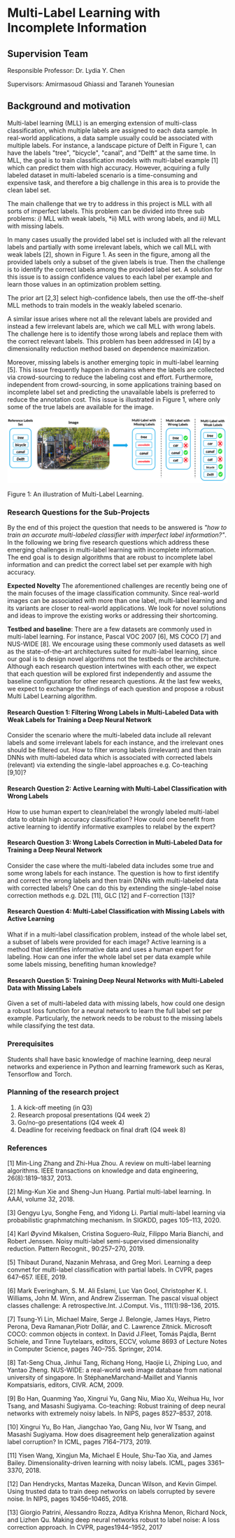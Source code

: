 # Multi-Label Learning with Incomplete Information

## Supervision Team

Responsible Professor: Dr. Lydia Y. Chen

Supervisors: Amirmasoud Ghiassi and Taraneh Younesian

## Background and motivation

Multi-label learning (MLL) is an emerging extension of multi-class classification, which multiple labels are assigned to each data sample. In real-world applications, a data sample usually could be associated with multiple labels. For instance, a landscape picture of Delft in Figure 1, can have the labels "tree",  "bicycle", "canal", and "Delft" at the same time. In MLL, the goal is to train classification models with multi-label example [1] which can predict them with high accuracy. However, acquiring a fully labeled dataset in multi-labeled scenario is a time-consuming and expensive task, and therefore a big challenge in this area is to provide the clean label set. 

The main challenge that we try to address in this project is MLL with all sorts of imperfect labels. This problem can be divided into three sub problems: *i)* MLL with weak labels, *ii) MLL with wrong labels, and *iii)* MLL with missing labels. 

In many cases usually the provided label set is included with all the relevant labels and partially with some irrelevant labels, which we call MLL with weak labels [2], shown in Figure 1. As seen in the figure, among all the provided labels only a subset of the given labels is true. Then the challenge is to identify the correct labels among the provided label set. A solution for this issue is to assign confidence values to each label per example and learn those values in an optimization problem setting.

The prior art [2,3] select high-confidence labels, then use the off-the-shelf MLL methods to train models in the weakly labeled scenario. 

A similar issue arises where not all the relevant labels are provided and instead a few irrelevant labels are, which we call MLL with wrong labels. The challenge here is to identify those wrong labels and replace them with the correct relevant labels. This problem has been addressed in [4] by a dimensionality reduction method based on dependence maximization. 

Moreover, missing labels is another emerging topic in multi-label learning [5]. This issue frequently happen in domains where the labels are collected via crowd-sourcing to reduce the labeling cost and effort. Furthermore, independent from crowd-sourcing, in some applications training based on incomplete label set and predicting the unavailable labels is preferred to reduce the annotation cost. This issue is illustrated in Figure 1, where only some of the true labels are available for the image.

![mml](https://github.com/am94ghiassi/bachelor_project/blob/main/brpimg.png)

Figure 1: An illustration of Multi-Label Learning.


### Research Questions for the Sub-Projects

By the end of this project the question that needs to be answered is *"how to train an accurate multi-labeled classifier with imperfect label information?"*. In the following we bring five research questions which address these emerging challenges in multi-label learning with incomplete information. The end goal is to design algorithms that are robust to incomplete label information and can predict the correct label set per example with high accuracy.

**Expected Novelty** The aforementioned challenges are recently being one of the main focuses of the image classification community. Since real-world images can be associated with more than one label, multi-label learning and its variants are closer to real-world applications. We look for novel solutions and ideas to improve the existing works or addressing their shortcoming.  

**Testbed and baseline**: There are a few datasets are commonly used in multi-label learning. For instance, Pascal VOC 2007 [6], MS COCO [7] and NUS-WIDE [8]. We encourage using these commonly used datasets as well as the state-of-the-art architectures suited for multi-label learning, since our goal is to design novel algorithms not the testbeds or the architecture. Although each research question intertwines with each other, we expect that each question will be explored first independently and assume the baseline configuration for other research questions. At the last few weeks, we expect to exchange the findings of each question and propose a robust Multi Label Learning algorithm. 

#### Research Question 1: Filtering Wrong Labels in Multi-Labeled Data with Weak Labels for Training a Deep Neural Network
Consider the scenario where the multi-labeled data include all relevant labels and some irrelevant labels for each instance, and the irrelevant ones should be filtered out. How to filter wrong labels (irrelevant) and then train DNNs with multi-labeled data which is associated with corrected labels (relevant) via extending the single-label approaches e.g. Co-teaching [9,10]?

#### Research Question 2: Active Learning with Multi-Label Classification with Wrong Labels
How to use human expert to clean/relabel the wrongly labeled multi-label data to obtain high accuracy classification? How could one benefit from active learning to identify informative examples to relabel by the expert?

#### Research Question 3: Wrong Labels Correction in Multi-Labeled Data for Training a Deep Neural Network
Consider the case where the multi-labeled data includes some true and some wrong labels for each instance. The question is how to first identify and correct the wrong labels and then train DNNs with multi-labeled data with corrected labels? One can do this by extending the single-label noise correction methods e.g. D2L [11], GLC [12] and F-correction [13]?

#### Research Question 4: Multi-Label Classification with Missing Labels with Active Learning
What if in a multi-label classification problem, instead of the whole label set, a subset of labels were provided for each image? Active learning is a method that identifies informative data and uses a human expert for labeling. How can one infer the whole label set per data example while some labels missing, benefiting human knowledge?
#### Research Question 5: Training Deep Neural Networks with Multi-Labeled Data with Missing Labels
Given a set of multi-labeled data with missing labels, how could one design a robust loss function for a neural network to learn the full label set per example. Particularly, the network needs to be robust to the missing labels while classifying the test data.

### Prerequisites 
Students shall have basic knowledge of machine learning, deep neural networks and experience in Python and learning framework such as Keras, Tensorflow and Torch. 

### Planning of the research project
1. A kick-off meeting (in Q3)
2. Research proposal presentations (Q4 week 2)
3. Go/no-go presentations (Q4 week 4)
4. Deadline for receiving feedback on final draft (Q4 week 8)



### References

[1] Min-Ling Zhang and Zhi-Hua Zhou. A review on multi-label learning algorithms. IEEE transactions on knowledge and data engineering, 26(8):1819–1837, 2013.

[2] Ming-Kun Xie and Sheng-Jun Huang. Partial multi-label learning. In AAAI, volume 32, 2018.

[3] Gengyu Lyu, Songhe Feng, and Yidong Li. Partial multi-label learning via probabilistic graphmatching mechanism. In SIGKDD, pages 105–113, 2020.

[4] Karl Øyvind Mikalsen, Cristina Soguero-Ruíz, Filippo Maria Bianchi, and Robert Jenssen. Noisy multi-label semi-supervised dimensionality reduction. Pattern Recognit., 90:257–270, 2019.

[5] Thibaut Durand, Nazanin Mehrasa, and Greg Mori.  Learning a deep convnet for multi-label classification with partial labels. In CVPR, pages 647–657. IEEE, 2019.

[6] Mark Everingham, S. M. Ali Eslami, Luc Van Gool, Christopher K. I. Williams, John M. Winn, and Andrew Zisserman. The pascal visual object classes challenge: A retrospective.Int. J.Comput. Vis., 111(1):98–136, 2015.

[7] Tsung-Yi Lin, Michael Maire, Serge J. Belongie, James Hays, Pietro Perona, Deva Ramanan,Piotr Dollár, and C. Lawrence Zitnick. Microsoft COCO: common objects in context. In David J.Fleet, Tomás Pajdla, Bernt Schiele, and Tinne Tuytelaars, editors, ECCV, volume 8693 of Lecture Notes in Computer Science, pages 740–755. Springer, 2014.

[8] Tat-Seng Chua, Jinhui Tang, Richang Hong, Haojie Li, Zhiping Luo, and Yantao Zheng. NUS-WIDE: a real-world web image database from national university of singapore.  In StéphaneMarchand-Maillet and Yiannis Kompatsiaris, editors, CIVR. ACM, 2009.

[9] Bo Han, Quanming Yao, Xingrui Yu, Gang Niu, Miao Xu, Weihua Hu, Ivor Tsang, and Masashi Sugiyama. Co-teaching: Robust training of deep neural networks with extremely noisy labels. In NIPS, pages 8527–8537, 2018.

[10] Xingrui Yu, Bo Han, Jiangchao Yao, Gang Niu, Ivor W Tsang, and Masashi Sugiyama. How does disagreement help generalization against label corruption? In ICML, pages 7164–7173, 2019.

[11] Yisen Wang, Xingjun Ma, Michael E Houle, Shu-Tao Xia, and James Bailey. Dimensionality-driven learning with noisy labels. ICML, pages 3361–3370, 2018.

[12] Dan Hendrycks, Mantas Mazeika, Duncan Wilson, and Kevin Gimpel. Using trusted data to train deep networks on labels corrupted by severe noise. In NIPS, pages 10456–10465, 2018.

[13] Giorgio Patrini, Alessandro Rozza, Aditya Krishna Menon, Richard Nock, and Lizhen Qu. Making deep neural networks robust to label noise: A loss correction approach. In CVPR, pages1944–1952, 2017

